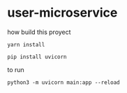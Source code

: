 # user-microservice

how build this proyect

```
yarn install
```
```
pip install uvicorn
```

to run
```
python3 -m uvicorn main:app --reload
```
